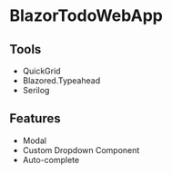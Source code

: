 # BlazorTodoWebApp

## Tools 
- QuickGrid
- Blazored.Typeahead
- Serilog

## Features
- Modal
- Custom Dropdown Component
- Auto-complete
